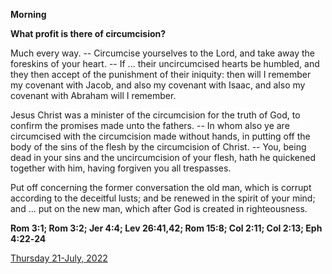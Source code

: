 **Morning**

**What profit is there of circumcision?**
 
Much every way. -- Circumcise yourselves to the Lord, and take away the foreskins of your heart. -- If ... their uncircumcised hearts be humbled, and they then accept of the punishment of their iniquity: then will I remember my covenant with Jacob, and also my covenant with Isaac, and also my covenant with Abraham will I remember.
 
Jesus Christ was a minister of the circumcision for the truth of God, to confirm the promises made unto the fathers. -- In whom also ye are circumcised with the circumcision made without hands, in putting off the body of the sins of the flesh by the circumcision of Christ. -- You, being dead in your sins and the uncircumcision of your flesh, hath he quickened together with him, having forgiven you all trespasses.
 
Put off concerning the former conversation the old man, which is corrupt according to the deceitful lusts; and be renewed in the spirit of your mind; and ... put on the new man, which after God is created in righteousness.  

**Rom 3:1; Rom 3:2; Jer 4:4; Lev 26:41,42; Rom 15:8; Col 2:11; Col 2:13; Eph 4:22‑24**

[Thursday 21-July, 2022](https://t.me/daily_light)

